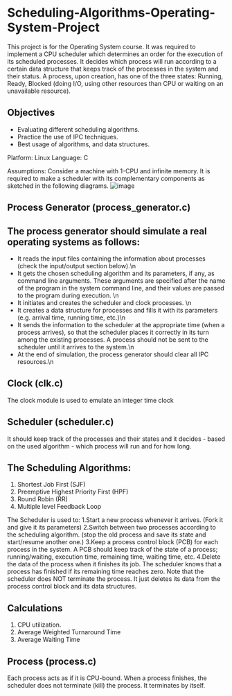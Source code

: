 # Scheduling-Algorithms-Operating-System-Project

This project is for the Operating System course. It was required to implement a CPU scheduler which determines an order for the execution of its scheduled
processes. It decides which process will run according to a certain data structure that keeps track of the processes in the system and their status.
A process, upon creation, has one of the three states: Running, Ready, Blocked (doing I/O, using other resources than CPU or waiting on an unavailable
resource).

Objectives
----------
* Evaluating different scheduling algorithms.
* Practice the use of IPC techniques.
* Best usage of algorithms, and data structures.

Platform: Linux
Language: C

Assumptions: Consider a machine with 1-CPU and infinite memory. 
It is required to make a scheduler with its complementary components as sketched in the following diagrams.
![image](https://user-images.githubusercontent.com/82734074/216735644-dfc99e41-f465-4325-864e-77b8a6cf5fff.png)

Process Generator (process_generator.c)
----------------------------------------
The process generator should simulate a real operating systems as follows:
---
* It reads the input files containing the information about processes (check the input/output section below).\n
* It gets the chosen scheduling algorithm and its parameters, if any, as command line arguments. These arguments are specified after the name of the program in the system command line, and their values are passed to the program during execution. \n
* It initiates and creates the scheduler and clock processes. \n
* It creates a data structure for processes and fills it with its parameters (e.g. arrival time, running time, etc.)\n
* It sends the information to the scheduler at the appropriate time (when a process arrives), so that the scheduler places it correctly in its turn among the existing processes. A process should not be sent to the scheduler until it arrives to the system.\n
* At the end of simulation, the process generator should clear all IPC resources.\n

Clock (clk.c)
--------------
The clock module is used to emulate an integer time clock 

Scheduler (scheduler.c)
------------------------
It should keep track of the processes and their states and it decides - based on the used algorithm - which process will run and for how long.

The Scheduling Algorithms:
---------------------------
1. Shortest Job First (SJF)
2. Preemptive Highest Priority First (HPF)
3. Round Robin (RR)
4. Multiple level Feedback Loop

The Scheduler is used to:
1.Start a new process whenever it arrives. (Fork it and give it its parameters)
2.Switch between two processes according to the scheduling algorithm. (stop the old process and save its state and start/resume another one.)
3.Keep a process control block (PCB) for each process in the system. A PCB should keep track of the state of a process; running/waiting, execution time, remaining time, waiting time, etc.
4.Delete the data of the process when it finishes its job. The scheduler knows that a process has finished if its remaining time reaches zero. Note that the scheduler does NOT terminate the process. It just deletes its data from the process control block and its data structures.


Calculations
-------------
1) CPU utilization.
2) Average Weighted Turnaround Time
3) Average Waiting Time


Process (process.c)
--------
Each process acts as if it is CPU-bound.
When a process finishes, the scheduler does not terminate (kill) the process. It terminates by itself.


